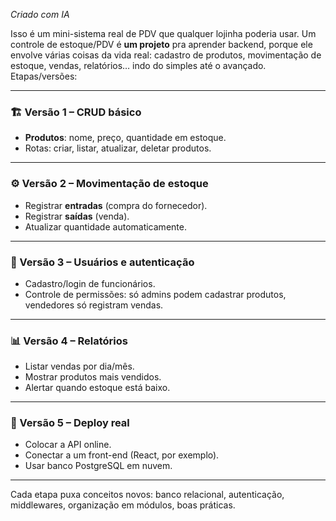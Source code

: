 _Criado com IA_

Isso é um mini-sistema real de PDV que qualquer lojinha poderia usar.
Um controle de estoque/PDV é **um projeto** pra aprender backend, porque ele envolve várias coisas da vida real: cadastro de produtos, movimentação de estoque, vendas, relatórios… indo do simples até o avançado.
Etapas/versões:

---

### 🏗️ Versão 1 – CRUD básico

- **Produtos**: nome, preço, quantidade em estoque.
- Rotas: criar, listar, atualizar, deletar produtos.

---

### ⚙️ Versão 2 – Movimentação de estoque

- Registrar **entradas** (compra do fornecedor).
- Registrar **saídas** (venda).
- Atualizar quantidade automaticamente.

---

### 🔐 Versão 3 – Usuários e autenticação

- Cadastro/login de funcionários.
- Controle de permissões: só admins podem cadastrar produtos, vendedores só registram vendas.

---

### 📊 Versão 4 – Relatórios

- Listar vendas por dia/mês.
- Mostrar produtos mais vendidos.
- Alertar quando estoque está baixo.

---

### 🚀 Versão 5 – Deploy real

- Colocar a API online.
- Conectar a um front-end (React, por exemplo).
- Usar banco PostgreSQL em nuvem.

---

Cada etapa puxa conceitos novos: banco relacional, autenticação, middlewares, organização em módulos, boas práticas.
